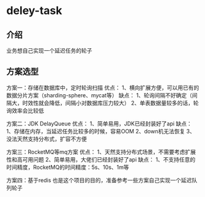 # deley-task

## 介绍

业务想自己实现一个延迟任务的轮子

## 方案选型

方案一：存储在数据库中，定时轮询扫描
优点：
    1、横向扩展方便，可以用已有的数据分片方案（sharding-sphere、mycat等）
缺点：
    1、轮询间隔不好确定（间隔大，时效性就会降低，间隔小对数据库压力较大） 
    2、单表数据量较多的话，轮询效率会比较低

方案二：JDK DelayQueue
优点：
    1、简单易用，JDK已经封装好了api
缺点：
    1、存储在内存，当延迟任务比较多的时候，容易OOM
    2、down机无法恢复
    3、没法天然支持分布式，扩容不方便

方案三：RocketMQ等mq方案
优点：
    1、天然支持分布式场景，不需要考虑扩展性和高可用问题
    2、简单易用，大佬们已经封装好了api
缺点：
    1、不支持任意的时间精度，RocketMQ的时间精度：5s、10s、1m等

方案四：基于redis
也是这个项目的目的，准备参考一些方案自己实现一个延迟队列轮子     
